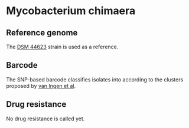 # Mycobacterium chimaera

## Reference genome

The [DSM 44623](https://www.ncbi.nlm.nih.gov/nuccore/CP015278.1/) strain is used as a reference.

## Barcode 

The SNP-based barcode classifies isolates into according to the clusters proposed by [van Ingen et al](10.1016/S1473-3099(17)30324-9).

## Drug resistance

No drug resistance is called yet.